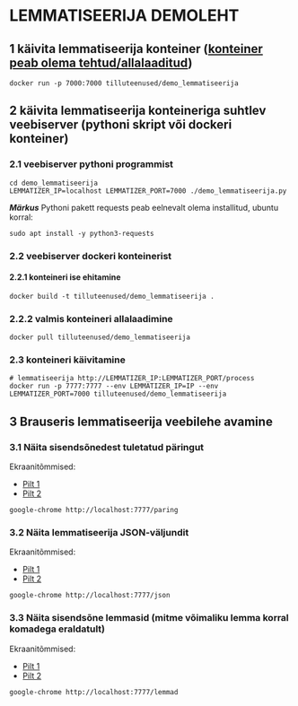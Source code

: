 # LEMMATISEERIJA DEMOLEHT

## 1 käivita lemmatiseerija konteiner ([konteiner peab olema tehtud/allalaaditud](https://github.com/estnltk/smart-search/blob/main/lemmatiseerija/README.md))

```cmdline
docker run -p 7000:7000 tilluteenused/demo_lemmatiseerija
```

## 2 käivita lemmatiseerija konteineriga suhtlev veebiserver (pythoni skript või dockeri konteiner)
  
### 2.1 veebiserver pythoni programmist

```cmdline
cd demo_lemmatiseerija
LEMMATIZER_IP=localhost LEMMATIZER_PORT=7000 ./demo_lemmatiseerija.py
```

***Märkus*** Pythoni pakett requests peab eelnevalt olema installitud, ubuntu korral:

```cmdline
sudo apt install -y python3-requests
```

### 2.2 veebiserver dockeri konteinerist

#### 2.2.1 konteineri ise ehitamine

```cmdline
docker build -t tilluteenused/demo_lemmatiseerija .
```

### 2.2.2 valmis konteineri allalaadimine

```cmdline
docker pull tilluteenused/demo_lemmatiseerija
```

### 2.3 konteineri käivitamine

```cmdline
# lemmatiseerija http://LEMMATIZER_IP:LEMMATIZER_PORT/process
docker run -p 7777:7777 --env LEMMATIZER_IP=IP --env LEMMATIZER_PORT=7000 tilluteenused/demo_lemmatiseerija
```

## 3 Brauseris lemmatiseerija veebilehe avamine

### 3.1 Näita sisendsõnedest tuletatud päringut

Ekraanitõmmised:

* [Pilt 1](https://github.com/estnltk/smart-search/blob/main/demo_lemmatiseerija/Ekraanipilt_demo_lemmatiseerija_paring1.png)
* [Pilt 2](https://github.com/estnltk/smart-search/blob/main/demo_lemmatiseerija/Ekraanipilt_demo_lemmatiseerija_paring2.png)

```cmdline
google-chrome http://localhost:7777/paring
```

### 3.2 Näita lemmatiseerija JSON-väljundit

Ekraanitõmmised:

* [Pilt 1](https://github.com/estnltk/smart-search/blob/main/demo_lemmatiseerija/Ekraanipilt_demo_lemmatiseerija_json1.png)
* [Pilt 2](https://github.com/estnltk/smart-search/blob/main/demo_lemmatiseerija/Ekraanipilt_demo_lemmatiseerija_json2.png)

```cmdline
google-chrome http://localhost:7777/json
```

### 3.3 Näita sisendsõne lemmasid (mitme võimaliku lemma korral komadega eraldatult)

Ekraanitõmmised:

* [Pilt 1](https://github.com/estnltk/smart-search/blob/main/demo_lemmatiseerija/Ekraanipilt_demo_lemmatiseerija_lemmad1.png)
* [Pilt 2](https://github.com/estnltk/smart-search/blob/main/demo_lemmatiseerija/Ekraanipilt_demo_lemmatiseerija_lemmad2.png)

```cmdline
google-chrome http://localhost:7777/lemmad
```

